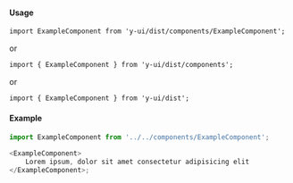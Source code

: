 #### Usage

```markdown
import ExampleComponent from 'y-ui/dist/components/ExampleComponent';
```

or

```markdown
import { ExampleComponent } from 'y-ui/dist/components';
```

or

```markdown
import { ExampleComponent } from 'y-ui/dist';
```

#### Example

```js
import ExampleComponent from '../../components/ExampleComponent';

<ExampleComponent>
	Lorem ipsum, dolor sit amet consectetur adipisicing elit
</ExampleComponent>;
```

